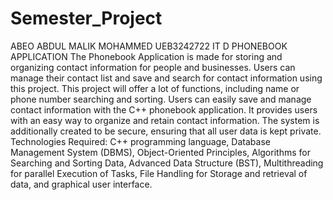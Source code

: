 # Semester_Project
ABEO ABDUL MALIK MOHAMMED 
UEB3242722
IT D
PHONEBOOK APPLICATION 
The Phonebook Application is made for storing and organizing contact information for people and businesses. Users can manage their contact list and save and search for contact information using this project. This project will offer a lot of functions, including name or phone number searching and sorting. Users can easily save and manage contact information with the C++ phonebook application. It provides users with an easy way to organize and retain contact information. The system is additionally created to be secure, ensuring that all user data is kept private.
Technologies Required: C++ programming language, Database Management System (DBMS), Object-Oriented Principles, Algorithms for Searching and Sorting Data, Advanced Data Structure (BST), Multithreading for parallel Execution of Tasks, File Handling for Storage and retrieval of data, and graphical user interface.
